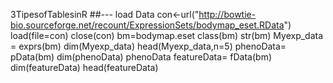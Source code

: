 3TipesofTablesinR
##--- load Data
con<-url("http://bowtie-bio.sourceforge.net/recount/ExpressionSets/bodymap_eset.RData")
load(file=con)
close(con)
bm=bodymap.eset
class(bm)
str(bm)
Myexp_data = exprs(bm)
dim(Myexp_data)
head(Myexp_data,n=5)
phenoData= pData(bm)
dim(phenoData)
phenoData
featureData= fData(bm)
dim(featureData)
head(featureData)
